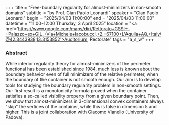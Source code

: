 +++
title = "Free-boundary regularity for almost-minimizers in non-smooth domains"
subtitle = "by Prof. Gian Paolo Leonardi"
speaker = "Gian Paolo Leonardi"
begin = "2025/04/03  11:00:00"
end = "2025/04/03  11:00:00"
datetime = "11:00-12:00 Thursday, 3 April 2025"
location = "<a href='https://www.google.com/maps/dir//Rettorato+GSSI+-+Palazzo+ex+GIL,+Via+Michele+Iacobucci,+2,+67100+L'Aquila+AQ,+Italy/@42.3443938,13.3153852'>Auditorium, Rectorate</a>"
tags = "a_s_w"
+++

### Abstract
While interior regularity theory for almost-minimizers of the perimeter functional has been established since 1984, much less is known about the boundary behavior even of full minimizers of the relative perimeter, when the boundary of the container is not smooth enough. Our aim is to develop tools for studying the boundary regularity problem in non-smooth settings. Our first result is a monotonicity formula proved when the container satisfies a so-called visibility property from a given boundary point. Then, we show that almost-minimizers in 3-dimensional convex containers always "skip" the vertices of the container, while this is false in dimension 5 and higher. This is a joint collaboration with Giacomo Vianello (University of Padova).
